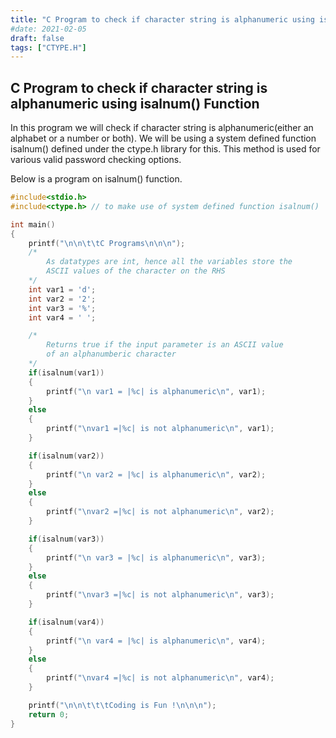 ```yaml
---
title: "C Program to check if character string is alphanumeric using isalnum() Function"
#date: 2021-02-05
draft: false
tags: ["CTYPE.H"]
---
```


## C Program to check if character string is alphanumeric using isalnum() Function

In this program we will check if character string is alphanumeric(either an alphabet or a number or both). We will be using a system defined function isalnum() defined under the ctype.h library for this. This method is used for various valid password checking options.

Below is a program on isalnum() function.

```c
#include<stdio.h>
#include<ctype.h> // to make use of system defined function isalnum()

int main()
{
    printf("\n\n\t\tC Programs\n\n\n");
    /*
        As datatypes are int, hence all the variables store the
        ASCII values of the character on the RHS
    */
    int var1 = 'd';
    int var2 = '2';
    int var3 = '%';
    int var4 = ' ';

    /*
        Returns true if the input parameter is an ASCII value
        of an alphanumberic character
    */
    if(isalnum(var1))
    {
        printf("\n var1 = |%c| is alphanumeric\n", var1);
    }
    else
    {
        printf("\nvar1 =|%c| is not alphanumeric\n", var1);
    }

    if(isalnum(var2))
    {
        printf("\n var2 = |%c| is alphanumeric\n", var2);
    }
    else
    {
        printf("\nvar2 =|%c| is not alphanumeric\n", var2);
    }

    if(isalnum(var3))
    {
        printf("\n var3 = |%c| is alphanumeric\n", var3);
    }
    else
    {
        printf("\nvar3 =|%c| is not alphanumeric\n", var3);
    }

    if(isalnum(var4))
    {
        printf("\n var4 = |%c| is alphanumeric\n", var4);
    }
    else
    {
        printf("\nvar4 =|%c| is not alphanumeric\n", var4);
    }

    printf("\n\n\t\t\tCoding is Fun !\n\n\n");
    return 0;
}
```
